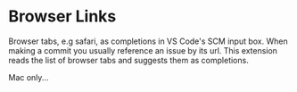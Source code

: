# Browser Links

Browser tabs, e.g safari, as completions in VS Code's SCM input box. When making a commit you usually reference an issue by its url. This extension reads the list of browser tabs and suggests them as completions.

Mac only...
